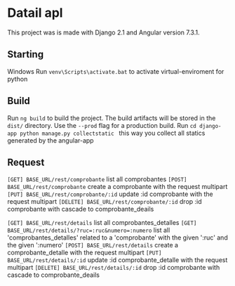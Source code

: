 # Datail apl

This project was is made with Django 2.1 and Angular version 7.3.1.


## Starting

Windows Run `venv\Scripts\activate.bat` to activate virtual-enviroment for python

## Build

Run `ng build` to build the project. The build artifacts will be stored in the `dist/` directory. Use the `--prod` flag for a production build.
Run
`cd django-app
 python manage.py collectstatic
`
this way you collect all statics generated by the angular-app

## Request
 `[GET] BASE_URL/rest/comprobante` list all comprobantes
 `[POST] BASE_URL/rest/comprobante` create a comprobante with the request multipart
 `[PUT] BASE_URL/rest/comprobante/:id` update :id comprobante with the request multipart
 `[DELETE] BASE_URL/rest/comprobante/:id` drop :id comprobante with cascade to comprobante_deails

 `[GET] BASE_URL/rest/details` list all comprobantes_detalles
 `[GET] BASE_URL/rest/details/?ruc=:ruc&numero=:numero` list all 'comprobantes_detalles' related to a 'comprobante' with the given ':ruc' and the given ':numero'
 `[POST] BASE_URL/rest/details` create a comprobante_detalle with the request multipart
 `[PUT] BASE_URL/rest/details/:id` update :id comprobante_detalle with the request multipart
 `[DELETE] BASE_URL/rest/details/:id` drop :id comprobante with cascade to comprobante_deails
